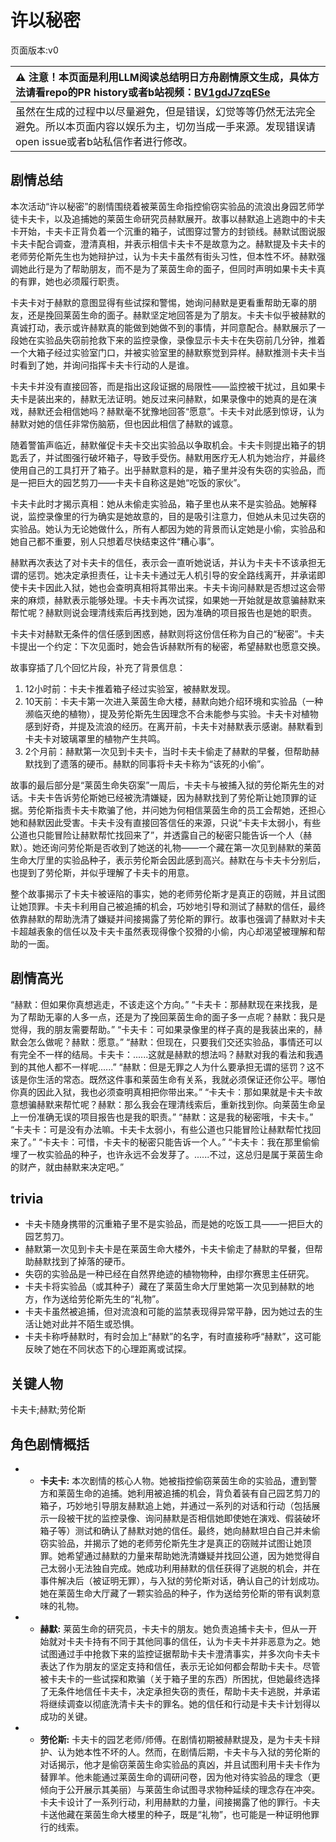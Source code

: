# 许以秘密
页面版本:v0
 

| :warning: 注意！本页面是利用LLM阅读总结明日方舟剧情原文生成，具体方法请看repo的PR history或者b站视频：[BV1gdJ7zqESe](https://www.bilibili.com/video/BV1gdJ7zqESe/)         |
|:----------------------------|
| 虽然在生成的过程中以尽量避免，但是错误，幻觉等等仍然无法完全避免。所以本页面内容以娱乐为主，切勿当成一手来源。发现错误请open issue或者b站私信作者进行修改。|



## 剧情总结
本次活动“许以秘密”的剧情围绕着被莱茵生命指控偷窃实验品的流浪出身园艺师学徒卡夫卡，以及追捕她的莱茵生命研究员赫默展开。故事以赫默追上逃跑中的卡夫卡开始，卡夫卡正背负着一个沉重的箱子，试图穿过警方的封锁线。赫默试图说服卡夫卡配合调查，澄清真相，并表示相信卡夫卡不是故意为之。赫默提及卡夫卡的老师劳伦斯先生也为她辩护过，认为卡夫卡虽然有街头习性，但本性不坏。赫默强调她此行是为了帮助朋友，而不是为了莱茵生命的面子，但同时声明如果卡夫卡真的有罪，她也必须履行职责。

卡夫卡对于赫默的意图显得有些试探和警惕，她询问赫默是更看重帮助无辜的朋友，还是挽回莱茵生命的面子。赫默坚定地回答是为了朋友。卡夫卡似乎被赫默的真诚打动，表示或许赫默真的能做到她做不到的事情，并同意配合。赫默展示了一段她在实验品失窃前抢救下来的监控录像，录像显示卡夫卡在失窃前几分钟，推着一个大箱子经过实验室门口，并被实验室里的赫默察觉到异样。赫默推测卡夫卡当时看到了她，并询问指挥卡夫卡行动的人是谁。

卡夫卡并没有直接回答，而是指出这段证据的局限性——监控被干扰过，且如果卡夫卡是装出来的，赫默无法证明。她反过来问赫默，如果录像中的她真的是在演戏，赫默还会相信她吗？赫默毫不犹豫地回答“愿意”。卡夫卡对此感到惊讶，认为赫默对她的信任非常伤脑筋，但也因此相信了赫默的诚意。

随着警笛声临近，赫默催促卡夫卡交出实验品以争取机会。卡夫卡则提出箱子的钥匙丢了，并试图强行破坏箱子，导致手受伤。赫默用医疗无人机为她治疗，并最终使用自己的工具打开了箱子。出乎赫默意料的是，箱子里并没有失窃的实验品，而是一把巨大的园艺剪刀——卡夫卡自称这是她“吃饭的家伙”。

卡夫卡此时才揭示真相：她从未偷走实验品，箱子里也从来不是实验品。她解释说，监控录像里的行为确实是她故意的，目的是吸引注意力，但她从未见过失窃的实验品。她认为无论她做什么，所有人都因为她的背景而认定她是小偷，实验品和她自己都不重要，别人只想着尽快结束这件“糟心事”。

赫默再次表达了对卡夫卡的信任，表示会一直听她说话，并认为卡夫卡不该承担无谓的惩罚。她决定承担责任，让卡夫卡通过无人机引导的安全路线离开，并承诺即使卡夫卡因此入狱，她也会查明真相将其带出来。卡夫卡询问赫默是否想过这会带来的麻烦，赫默表示能够处理。卡夫卡再次试探，如果她一开始就是故意骗赫默来帮忙呢？赫默则说会理清线索后再找到她，因为准确的项目报告也是她的职责。

卡夫卡对赫默无条件的信任感到困惑，赫默则将这份信任称为自己的“秘密”。卡夫卡提出一个约定：下次见面时，她会告诉赫默所有的秘密，希望赫默也愿意交换。

故事穿插了几个回忆片段，补充了背景信息：
1.  12小时前：卡夫卡推着箱子经过实验室，被赫默发现。
2.  10天前：卡夫卡第一次进入莱茵生命大楼，赫默向她介绍环境和实验品（一种濒临灭绝的植物），提及劳伦斯先生因理念不合未能参与实验。卡夫卡对植物感到好奇，并提及流浪的经历。在离开前，卡夫卡对赫默表示感谢。赫默看到卡夫卡对玻璃罩里的植物产生共鸣。
3.  2个月前：赫默第一次见到卡夫卡，当时卡夫卡偷走了赫默的早餐，但帮助赫默找到了遗落的硬币。赫默的同事将卡夫卡称为“该死的小偷”。

故事的最后部分是“莱茵生命失窃案”一周后，卡夫卡与被捕入狱的劳伦斯先生的对话。卡夫卡告诉劳伦斯她已经被洗清嫌疑，因为赫默找到了劳伦斯让她顶罪的证据。劳伦斯指责卡夫卡欺骗了他，并问她为何相信莱茵生命的员工会帮她，还担心她和赫默因此受害。卡夫卡没有直接回答信任的来源，只说“卡夫卡太弱小，有些公道也只能冒险让赫默帮忙找回来了”，并透露自己的秘密只能告诉一个人（赫默）。她还询问劳伦斯是否收到了她送的礼物——一个藏在第一次见到赫默的莱茵生命大厅里的实验品种子，表示劳伦斯会因此感到高兴。赫默在与卡夫卡分别后，也提到了劳伦斯，并似乎理解了卡夫卡的用意。

整个故事揭示了卡夫卡被诬陷的事实，她的老师劳伦斯才是真正的窃贼，并且试图让她顶罪。卡夫卡利用自己被追捕的机会，巧妙地引导和测试了赫默的信任，最终依靠赫默的帮助洗清了嫌疑并间接揭露了劳伦斯的罪行。故事也强调了赫默对卡夫卡超越表象的信任以及卡夫卡虽然表现得像个狡猾的小偷，内心却渴望被理解和帮助的一面。
## 剧情高光
“赫默：但如果你真想逃走，不该走这个方向。”
“卡夫卡：那赫默现在来找我，是为了帮助无辜的人多一点，还是为了挽回莱茵生命的面子多一点呢？赫默：我只是觉得，我的朋友需要帮助。”
“卡夫卡：可如果录像里的样子真的是我装出来的，赫默会怎么做呢？赫默：愿意。”
“赫默：但现在，只要我们交还实验品，事情还可以有完全不一样的结局。卡夫卡：......这就是赫默的想法吗？赫默对我的看法和我遇到的其他人都不一样呢......”
“赫默：但是无罪之人为什么要承担无谓的惩罚？这不该是你生活的常态。既然这件事和莱茵生命有关系，我就必须保证还你公平。哪怕你真的因此入狱，我也必须查明真相把你带出来。”
“卡夫卡：那如果就是卡夫卡故意想骗赫默来帮忙呢？赫默：那么我会在理清线索后，重新找到你。向莱茵生命呈上一份准确无误的项目报告也是我的职责。”
“赫默：这是我的秘密哦，卡夫卡。”
“卡夫卡：可是没有办法嘛。卡夫卡太弱小，有些公道也只能冒险让赫默帮忙找回来了。”
“卡夫卡：可惜，卡夫卡的秘密只能告诉一个人。”
“卡夫卡：我在那里偷偷埋了一枚实验品的种子，也许永远不会发芽了。......不过，这总归是属于莱茵生命的财产，就由赫默来决定吧。”
## trivia
*   卡夫卡随身携带的沉重箱子里不是实验品，而是她的吃饭工具——一把巨大的园艺剪刀。
*   赫默第一次见到卡夫卡是在莱茵生命大楼外，卡夫卡偷走了赫默的早餐，但帮助赫默找到了掉落的硬币。
*   失窃的实验品是一种已经在自然界绝迹的植物物种，由缪尔赛思主任研究。
*   卡夫卡将实验品（或其种子）藏在了莱茵生命大厅里她第一次见到赫默的地方，作为送给劳伦斯先生的“礼物”。
*   卡夫卡虽然被追捕，但对流浪和可能的监禁表现得异常平静，因为她过去的生活让她对此并不陌生或恐惧。
*   卡夫卡称呼赫默时，有时会加上“赫默”的名字，有时直接称呼“赫默”，这可能反映了她在不同状态下的心理距离或试探。
## 关键人物
卡夫卡;赫默;劳伦斯
## 角色剧情概括
-   *   **卡夫卡:** 本次剧情的核心人物。她被指控偷窃莱茵生命的实验品，遭到警方和莱茵生命的追捕。她利用被追捕的机会，背负着装有自己园艺剪刀的箱子，巧妙地引导朋友赫默追上她，并通过一系列的对话和行动（包括展示一段被干扰的监控录像、询问赫默是否相信她即使她在演戏、假装破坏箱子等）测试和确认了赫默对她的信任。最终，她向赫默坦白自己并未偷窃实验品，并揭示了她的老师劳伦斯先生才是真正的窃贼并试图让她顶罪。她希望通过赫默的力量来帮助她洗清嫌疑并找回公道，因为她觉得自己太弱小无法独自完成。她成功利用赫默的信任获得了逃脱的机会，并在事件解决后（被证明无罪），与入狱的劳伦斯对话，确认自己的计划成功。她在莱茵生命大厅藏了一颗实验品的种子，作为送给劳伦斯的带有讽刺意味的礼物。
-   *   **赫默:** 莱茵生命的研究员，卡夫卡的朋友。她负责追捕卡夫卡，但从一开始就对卡夫卡持有不同于其他同事的信任，认为卡夫卡并非恶意为之。她试图通过手中抢救下来的监控证据帮助卡夫卡澄清事实，并多次向卡夫卡表达了作为朋友的坚定支持和信任，表示无论如何都会帮助卡夫卡。尽管被卡夫卡的一些试探和欺骗（关于箱子里的东西）所困扰，但她最终选择了无条件地信任卡夫卡，决定承担失窃的责任，帮助卡夫卡逃脱，并承诺将继续调查以彻底洗清卡夫卡的罪名。她的信任和行动是卡夫卡计划得以成功的关键。
-   *   **劳伦斯:** 卡夫卡的园艺老师/师傅。在剧情初期被赫默提及，是为卡夫卡辩护、认为她本性不坏的人。然而，在剧情后期，卡夫卡与入狱的劳伦斯的对话揭示，他才是偷窃莱茵生命实验品的真凶，并且试图利用卡夫卡作为替罪羊。他未能通过莱茵生命的调研问卷，因为他对待实验品的理念（更倾向于公开展示其美丽）与莱茵生命试图寻求物种延续的理念存在冲突。卡夫卡设计了一系列行动，利用赫默的力量，间接揭露了他的罪行。卡夫卡送他藏在莱茵生命大楼里的种子，既是“礼物”，也可能是一种证明他罪行的线索。